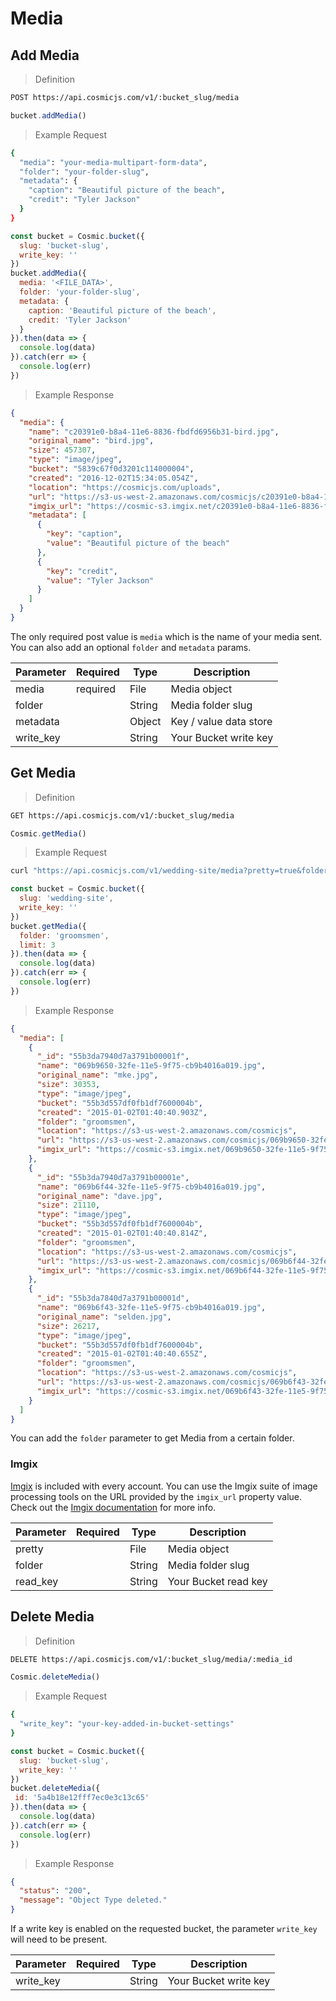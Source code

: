 # Media

## Add Media

> Definition

```bash
POST https://api.cosmicjs.com/v1/:bucket_slug/media
```

```javascript
bucket.addMedia()
```

> Example Request

```bash
{
  "media": "your-media-multipart-form-data",
  "folder": "your-folder-slug",
  "metadata": {
    "caption": "Beautiful picture of the beach",
    "credit": "Tyler Jackson"
  }
}
```

```javascript
const bucket = Cosmic.bucket({
  slug: 'bucket-slug',
  write_key: ''
})
bucket.addMedia({
  media: '<FILE_DATA>',
  folder: 'your-folder-slug',
  metadata: {
    caption: 'Beautiful picture of the beach',
    credit: 'Tyler Jackson'
  }
}).then(data => {
  console.log(data)
}).catch(err => {
  console.log(err)
})
```


> Example Response

```json
{
  "media": {
    "name": "c20391e0-b8a4-11e6-8836-fbdfd6956b31-bird.jpg",
    "original_name": "bird.jpg",
    "size": 457307,
    "type": "image/jpeg",
    "bucket": "5839c67f0d3201c114000004",
    "created": "2016-12-02T15:34:05.054Z",
    "location": "https://cosmicjs.com/uploads",
    "url": "https://s3-us-west-2.amazonaws.com/cosmicjs/c20391e0-b8a4-11e6-8836-fbdfd6956b31-bird.jpg",
    "imgix_url": "https://cosmic-s3.imgix.net/c20391e0-b8a4-11e6-8836-fbdfd6956b31-bird.jpg",
    "metadata": [
      {
        "key": "caption",
        "value": "Beautiful picture of the beach"
      },
      {
        "key": "credit",
        "value": "Tyler Jackson"
      }
    ]
  }
}
```


The only required post value is `media` which is the name of your media sent. You can also add an optional `folder` and `metadata` params.

Parameter | Required | Type | Description
--------- | ------- | ----------- | -----------
media | required | File | Media object
folder | | String | Media folder slug
metadata | | Object | Key / value data store
write_key | | String | Your Bucket write key


## Get Media

> Definition

```bash
GET https://api.cosmicjs.com/v1/:bucket_slug/media
```

```javascript
Cosmic.getMedia()
```

> Example Request

```bash
curl "https://api.cosmicjs.com/v1/wedding-site/media?pretty=true&folder=groomsmen&limit=3"
```

```javascript
const bucket = Cosmic.bucket({
  slug: 'wedding-site',
  write_key: ''
})
bucket.getMedia({
  folder: 'groomsmen',
  limit: 3
}).then(data => {
  console.log(data)
}).catch(err => {
  console.log(err)
})
```


> Example Response

```json
{
  "media": [
    {
      "_id": "55b3da7940d7a3791b00001f",
      "name": "069b9650-32fe-11e5-9f75-cb9b4016a019.jpg",
      "original_name": "mke.jpg",
      "size": 30353,
      "type": "image/jpeg",
      "bucket": "55b3d557df0fb1df7600004b",
      "created": "2015-01-02T01:40:40.903Z",
      "folder": "groomsmen",
      "location": "https://s3-us-west-2.amazonaws.com/cosmicjs",
      "url": "https://s3-us-west-2.amazonaws.com/cosmicjs/069b9650-32fe-11e5-9f75-cb9b4016a019.jpg",
      "imgix_url": "https://cosmic-s3.imgix.net/069b9650-32fe-11e5-9f75-cb9b4016a019.jpg"
    },
    {
      "_id": "55b3da7940d7a3791b00001e",
      "name": "069b6f44-32fe-11e5-9f75-cb9b4016a019.jpg",
      "original_name": "dave.jpg",
      "size": 21110,
      "type": "image/jpeg",
      "bucket": "55b3d557df0fb1df7600004b",
      "created": "2015-01-02T01:40:40.814Z",
      "folder": "groomsmen",
      "location": "https://s3-us-west-2.amazonaws.com/cosmicjs",
      "url": "https://s3-us-west-2.amazonaws.com/cosmicjs/069b6f44-32fe-11e5-9f75-cb9b4016a019.jpg",
      "imgix_url": "https://cosmic-s3.imgix.net/069b6f44-32fe-11e5-9f75-cb9b4016a019.jpg"
    },
    {
      "_id": "55b3da7840d7a3791b00001d",
      "name": "069b6f43-32fe-11e5-9f75-cb9b4016a019.jpg",
      "original_name": "selden.jpg",
      "size": 26217,
      "type": "image/jpeg",
      "bucket": "55b3d557df0fb1df7600004b",
      "created": "2015-01-02T01:40:40.655Z",
      "folder": "groomsmen",
      "location": "https://s3-us-west-2.amazonaws.com/cosmicjs",
      "url": "https://s3-us-west-2.amazonaws.com/cosmicjs/069b6f43-32fe-11e5-9f75-cb9b4016a019.jpg",
      "imgix_url": "https://cosmic-s3.imgix.net/069b6f43-32fe-11e5-9f75-cb9b4016a019.jpg"
    }
  ]
}
```


You can add the `folder` parameter to get Media from a certain folder.

### Imgix
<a href="https://imgix.com/" target="_blank">Imgix</a> is included with every account.  You can use the Imgix suite of image processing tools on the URL provided by the `imgix_url` property value.  Check out the <a href="https://docs.imgix.com/" target="_blank">Imgix documentation</a> for more info.

Parameter | Required | Type | Description
--------- | ------- | ----------- | -----------
pretty | | File | Media object
folder | | String | Media folder slug
read_key | | String | Your Bucket read key

## Delete Media

> Definition

```bash
DELETE https://api.cosmicjs.com/v1/:bucket_slug/media/:media_id
```

```javascript
Cosmic.deleteMedia()
```

> Example Request

```bash
{
  "write_key": "your-key-added-in-bucket-settings"
}
```

```javascript
const bucket = Cosmic.bucket({
  slug: 'bucket-slug',
  write_key: ''
})
bucket.deleteMedia({
 id: '5a4b18e12fff7ec0e3c13c65'
}).then(data => {
  console.log(data)
}).catch(err => {
  console.log(err)
})
```


> Example Response

```json
{
  "status": "200",
  "message": "Object Type deleted."
}
```


If a write key is enabled on the requested bucket, the parameter `write_key` will need to be present.

Parameter | Required | Type | Description
--------- | ------- | ----------- | -----------
write_key | | String | Your Bucket write key